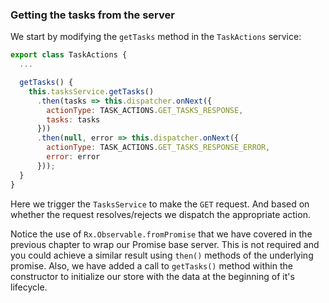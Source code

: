 ### Getting the tasks from the server

We start by modifying the `getTasks` method in the `TaskActions` service:

```javascript
export class TaskActions {
  ...

  getTasks() {
    this.tasksService.getTasks()
      .then(tasks => this.dispatcher.onNext({
        actionType: TASK_ACTIONS.GET_TASKS_RESPONSE,
        tasks: tasks
      }))
      .then(null, error => this.dispatcher.onNext({
        actionType: TASK_ACTIONS.GET_TASKS_RESPONSE_ERROR,
        error: error
      }));
  }
}
```

Here we trigger the `TasksService` to make the `GET` request. And based on whether the request resolves/rejects we dispatch the appropriate action.

Notice the use of `Rx.Observable.fromPromise` that we have covered in the previous chapter to wrap our Promise base server. This is not required and you could achieve a similar result using `then()` methods of the underlying promise. Also, we have added a call to `getTasks()` method within the constructor to initialize our store with the data at the beginning of it's lifecycle.
